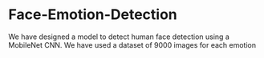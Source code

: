# Face-Emotion-Detection
We have designed a model to detect human face detection using a MobileNet CNN. We have used a dataset of 9000 images for each emotion
